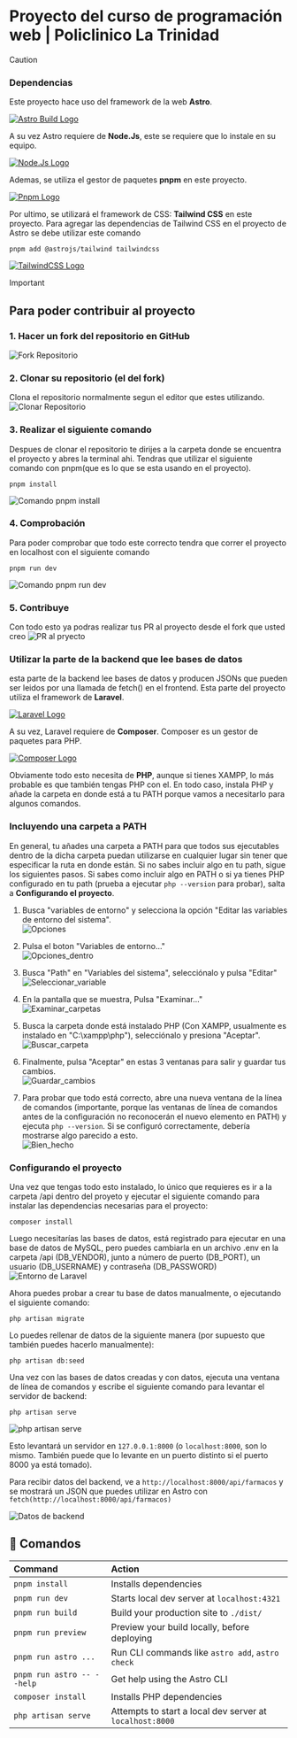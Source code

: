 # Proyecto del curso de programación web | Policlinico La Trinidad
>[!CAUTION]
>### Dependencias
>Este proyecto hace uso del framework de la web **Astro**.
>
>[![Astro Build Logo](https://astro.build/assets/press/astro-logo-light-gradient.svg)](https://astro.build/)
>
>A su vez Astro requiere de **Node.Js**, este se requiere que lo instale en su equipo.
>
>[![Node.Js Logo](https://upload.wikimedia.org/wikipedia/commons/d/d9/Node.js_logo.svg)](https://nodejs.org/en)
>
>Ademas, se utiliza el gestor de paquetes **pnpm** en este proyecto.
>
>[![Pnpm Logo](https://pnpm.io/img/pnpm-no-name-with-frame.svg)](https://pnpm.io/)
>
>Por ultimo, se utilizará el framework de CSS: **Tailwind CSS** en este proyecto.
>Para agregar las dependencias de Tailwind CSS en el proyecto de Astro se debe utilizar este comando
> ```
> pnpm add @astrojs/tailwind tailwindcss
> ```
>[![TailwindCSS Logo](https://svglogos.net/wp-content/uploads/tailwindcss-icon.svg)](https://tailwindcss.com/)

> [!IMPORTANT]
>## Para poder contribuir al proyecto
>### 1. Hacer un fork del repositorio en GitHub
>![Fork Repositorio](/public/img/Screenshots/ForkGitHub.png)
>### 2. Clonar su repositorio (el del fork)
>Clona el repositorio normalmente segun el editor que estes utilizando.
>![Clonar Repositorio](/public/img/Screenshots/cloneGitHub.png)
>### 3. Realizar el siguiente comando
>Despues de clonar el repositorio te dirijes a la carpeta donde se encuentra el proyecto y abres la terminal ahi.
>Tendras que utilizar el siguiente comando con pnpm(que es lo que se esta usando en el proyecto).
> ```
> pnpm install
> ```
>![Comando pnpm install](/public/img/Screenshots/pnpmInstall.png)
>### 4. Comprobación
>Para poder comprobar que todo este correcto tendra que correr el proyecto en localhost con el siguiente comando
> ```
> pnpm run dev
> ```
>![Comando pnpm run dev](/public/img/Screenshots/pnpmRunDev.png)
>### 5. Contribuye
>Con todo esto ya podras realizar tus PR al proyecto desde el fork que usted creo
>![PR al pryecto](/public/img/Screenshots/prGitHub.png)
>### Utilizar la parte de la backend que lee bases de datos
>esta parte de la backend lee bases de datos y producen JSONs que pueden ser leidos por una llamada de fetch() en
>el frontend. Esta parte del proyecto utiliza el framework de **Laravel**.
>
>[![Laravel Logo](https://laravel.com/img/logomark.min.svg)](https://laravel.com/)  
>
>A su vez, Laravel requiere de **Composer**. Composer es un gestor de paquetes para PHP.  
>
>[![Composer Logo](https://getcomposer.org/img/logo-composer-transparent.png)](https://getcomposer.org/)
>
>Obviamente todo esto necesita de **PHP**, aunque si tienes XAMPP, lo más probable es que también tengas PHP con el.
>En todo caso, instala PHP y añade la carpeta en donde está a tu PATH porque vamos a necesitarlo para
>algunos comandos.
>
>### Incluyendo una carpeta a PATH
>En general, tu añades una carpeta a PATH para que todos sus ejecutables dentro de la dicha carpeta puedan
>utilizarse en cualquier lugar sin tener que especificar la ruta en donde están. Si no sabes incluir algo en tu path, sigue los siguientes pasos. Si sabes como incluir algo en PATH o si ya tienes PHP configurado en tu path (prueba a ejecutar ```php --version``` para probar), salta a **Configurando el proyecto**.
>
> 1) Busca "variables de entorno" y selecciona la opción "Editar las variables de entorno del sistema".  
> ![Opciones](/public/img/Screenshots/variablesEntorno1.png)
>
> 2) Pulsa el boton "Variables de entorno..."  
> ![Opciones_dentro](/public/img/Screenshots/variablesEntorno2.png)
>
> 3) Busca "Path" en "Variables del sistema", selecciónalo y pulsa "Editar"  
> ![Seleccionar_variable](/public/img/Screenshots/variablesEntorno3.png)
>
> 4) En la pantalla que se muestra, Pulsa "Examinar..."  
> ![Examinar_carpetas](/public/img/Screenshots/variablesEntorno4.png)
>
> 5) Busca la carpeta donde está instalado PHP (Con XAMPP, usualmente es instalado en "C:\xampp\php"),
>    selecciónalo y presiona "Aceptar".  
> ![Buscar_carpeta](/public/img/Screenshots/variablesEntorno5.png)
>
> 6) Finalmente, pulsa "Aceptar" en estas 3 ventanas para salir y guardar tus cambios.  
> ![Guardar_cambios](/public/img/Screenshots/variablesEntorno6.png)
>
> 7) Para probar que todo está correcto, abre una nueva ventana de la línea de comandos (importante, porque las ventanas de línea de comandos antes de la configuración no reconocerán el nuevo elemento en PATH) y ejecuta ```php
>    --version```. Si se configuró correctamente, debería mostrarse algo parecido a esto.  
> ![Bien_hecho](/public/img/Screenshots/exito.png)
>
>### Configurando el proyecto
>
>Una vez que tengas todo esto instalado, lo único que requieres es ir a la carpeta /api dentro del proyeto y ejecutar
>el siguiente comando para instalar las dependencias necesarias para el proyecto:
>```
>composer install
>```
>Luego necesitarías las bases de datos, está registrado para ejecutar en una base de datos de MySQL, pero puedes cambiarla en un archivo .env en la carpeta /api (DB_VENDOR), junto a número de puerto (DB_PORT), un usuario (DB_USERNAME) y contraseña (DB_PASSWORD)  
>![Entorno de Laravel](/public/img/Screenshots/entorno5.png)
>
>Ahora puedes probar a crear tu base de datos manualmente, o ejecutando el siguiente comando:
>```
>php artisan migrate
>```
>
>Lo puedes rellenar de datos de la siguiente manera (por supuesto que también puedes hacerlo manualmente):
>```
>php artisan db:seed
>```
>
>Una vez con las bases de datos creadas y con datos, ejecuta una ventana de línea de comandos y escribe el siguiente
>comando para levantar el servidor de backend:
>```
>php artisan serve
>```
>
> ![php artisan serve](/public/img/Screenshots/phpArtisanServe.png)
>
>Esto levantará un servidor en ```127.0.0.1:8000``` (o ```localhost:8000```, son lo mismo. También puede que lo
>levante en un puerto distinto si el puerto 8000 ya está tomado).
>
>Para recibir datos del backend, ve a ```http://localhost:8000/api/farmacos``` y se mostrará un JSON que puedes
>utilizar en Astro con ```fetch(http://localhost:8000/api/farmacos)```
>
>![Datos de backend](/public/img/Screenshots/datos.png)

<!-- ## 🚀 Project Structure

Inside of your Astro project, you'll see the following folders and files:

```text
/
├── public/
│   └── favicon.svg
├── src/
│   ├── components/
│   │   └── Card.astro
│   ├── layouts/
│   │   └── Layout.astro
│   └── pages/
│       └── index.astro
└── package.json
``` -->

## 🧞 Comandos

| Command                    | Action                                           |
| :------------------------- | :----------------------------------------------- |
| `pnpm install`             | Installs dependencies                            |
| `pnpm run dev`             | Starts local dev server at `localhost:4321`      |
| `pnpm run build`           | Build your production site to `./dist/`          |
| `pnpm run preview`         | Preview your build locally, before deploying     |
| `pnpm run astro ...`       | Run CLI commands like `astro add`, `astro check` |
| `pnpm run astro -- --help` | Get help using the Astro CLI                     |
| `composer install`         | Installs PHP dependencies                        |
| `php artisan serve`        | Attempts to start a local dev server at `localhost:8000`    |
